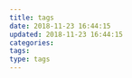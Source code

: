 ```yaml
---
title: tags
date: 2018-11-23 16:44:15
updated: 2018-11-23 16:44:15
categories:
tags:
type: tags
---
```

